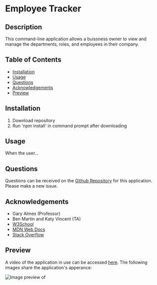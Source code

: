 # Employee Tracker

## Description
This command-line application allows a buissness owner to view and manage the departments, roles, and employees in their company.

## Table of Contents
- [Installation](#installation)
- [Usage](#usage)
- [Questions](#questions)
- [Acknowledgements](#acknowledgements)
- [Preview](#preview)

  
## Installation
1) Download repository
2) Run 'npm install' in command prompt after downloading

## Usage
When the user...


## Questions
Questions can be received on the [Github Repository](https://github.com/Wald14/employee-tracker) for this application. Please make a new issue.


## Acknowledgements
- Gary Almes (Professor)
- Ben Martin and Katy Vincent (TA)
- [W3School](https://www.w3schools.com/)
- [MDN Web Docs](https://developer.mozilla.org/)
- [Stack Overflow](https://stackoverflow.com)

## Preview
A video of the application in use can be accessed [here](). The following images share the application's apperance:

![Image preview of ]()